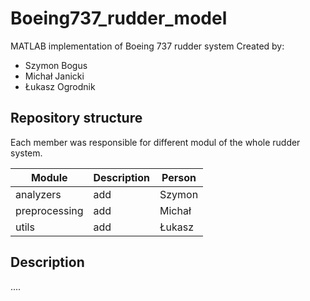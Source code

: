# Boeing737_rudder_model
MATLAB implementation of Boeing 737 rudder system
Created by:
* Szymon Bogus
* Michał Janicki
* Łukasz Ogrodnik

## Repository structure
Each member was responsible for different modul of the whole rudder system.

| Module           | Description           | Person     |
|------------------|-----------------------|------------|
| analyzers        | add                   | Szymon     |
| preprocessing    | add                   | Michał     |
| utils            | add                   | Łukasz     |

##  Description
....
